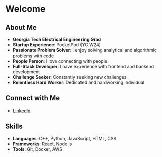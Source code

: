 # Welcome

## About Me
- **Georgia Tech Electrical Engineering Grad**
- **Startup Experience**: PocketPod (YC W24)
- **Passionate Problem Solver**: I enjoy solving analytical and algorithmic problems with code
- **People Person**: I love connecting with people
- **Full-Stack Developer**: I have experience with frontend and backend development
- **Challenge Seeker**: Constantly seeking new challenges
- **Relentless Hard Worker**: Dedicated and hardworking individual

## Connect with Me
- [LinkedIn](https://www.linkedin.com/in/abbymccollam3)

## Skills
- **Languages**: C++, Python, JavaScript, HTML, CSS
- **Frameworks**: React, Node.js
- **Tools**: Git, Docker, AWS
